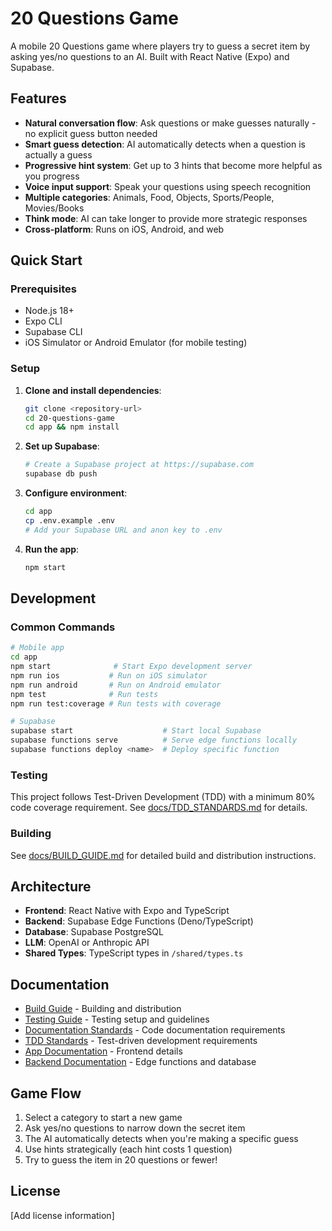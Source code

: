 # 20 Questions Game

A mobile 20 Questions game where players try to guess a secret item by asking yes/no questions to an AI. Built with React Native (Expo) and Supabase.

## Features

- **Natural conversation flow**: Ask questions or make guesses naturally - no explicit guess button needed
- **Smart guess detection**: AI automatically detects when a question is actually a guess
- **Progressive hint system**: Get up to 3 hints that become more helpful as you progress
- **Voice input support**: Speak your questions using speech recognition
- **Multiple categories**: Animals, Food, Objects, Sports/People, Movies/Books
- **Think mode**: AI can take longer to provide more strategic responses
- **Cross-platform**: Runs on iOS, Android, and web

## Quick Start

### Prerequisites

- Node.js 18+
- Expo CLI
- Supabase CLI
- iOS Simulator or Android Emulator (for mobile testing)

### Setup

1. **Clone and install dependencies**:
   ```bash
   git clone <repository-url>
   cd 20-questions-game
   cd app && npm install
   ```

2. **Set up Supabase**:
   ```bash
   # Create a Supabase project at https://supabase.com
   supabase db push
   ```

3. **Configure environment**:
   ```bash
   cd app
   cp .env.example .env
   # Add your Supabase URL and anon key to .env
   ```

4. **Run the app**:
   ```bash
   npm start
   ```

## Development

### Common Commands

```bash
# Mobile app
cd app
npm start              # Start Expo development server
npm run ios           # Run on iOS simulator
npm run android       # Run on Android emulator
npm test              # Run tests
npm run test:coverage # Run tests with coverage

# Supabase
supabase start                    # Start local Supabase
supabase functions serve          # Serve edge functions locally
supabase functions deploy <name>  # Deploy specific function
```

### Testing

This project follows Test-Driven Development (TDD) with a minimum 80% code coverage requirement. See [docs/TDD_STANDARDS.md](./docs/TDD_STANDARDS.md) for details.

### Building

See [docs/BUILD_GUIDE.md](./docs/BUILD_GUIDE.md) for detailed build and distribution instructions.

## Architecture

- **Frontend**: React Native with Expo and TypeScript
- **Backend**: Supabase Edge Functions (Deno/TypeScript)
- **Database**: Supabase PostgreSQL
- **LLM**: OpenAI or Anthropic API
- **Shared Types**: TypeScript types in `/shared/types.ts`

## Documentation

- [Build Guide](./docs/BUILD_GUIDE.md) - Building and distribution
- [Testing Guide](./docs/TESTING.md) - Testing setup and guidelines
- [Documentation Standards](./docs/DOCUMENTATION_STANDARDS.md) - Code documentation requirements
- [TDD Standards](./docs/TDD_STANDARDS.md) - Test-driven development requirements
- [App Documentation](./app/README.md) - Frontend details
- [Backend Documentation](./supabase/README.md) - Edge functions and database

## Game Flow

1. Select a category to start a new game
2. Ask yes/no questions to narrow down the secret item
3. The AI automatically detects when you're making a specific guess
4. Use hints strategically (each hint costs 1 question)
5. Try to guess the item in 20 questions or fewer!

## License

[Add license information]